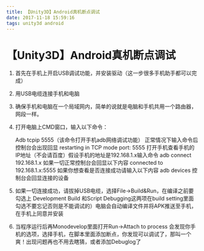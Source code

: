 ```yaml
---
title: 【Unity3D】Android真机断点调试
date: 2017-11-18 15:59:16
tags: unity3d android 
---
```

# 【Unity3D】Android真机断点调试

1. 首先在手机上开启USB调试功能，并安装驱动（这一步很多手机助手都可以完成）
2. 用USB电缆连接手机和电脑
3. 确保手机和电脑在一个局域网内，简单的说就是电脑和手机共用一个路由器，网段一样。
4. 打开电脑上CMD窗口，输入以下命令：

	 Adb tcpip 5555（该命令打开手机adb网络调试功能）
	正常情况下输入命令后控制台会出现回显
	  restarting in TCP mode port: 5555
	 打开手机查看手机的IP地址（不会请百度）假设手机的地址是192.168.1.x输入命令
	adb connect 192.168.1.x
	如果一切正常控制台会回显以下内容
	connected to 192.168.1.x:5555
	如果你想查看是否连接成功请输入以下内容
	  adb devices
	  控制台会回显连接的设备
	  
5. 如果一切连接成功，请拔掉USB电缆，选择File->Build&Run，在编译之前要勾选上
Development Build 和Script Debugging这两项在build setting里面勾选不要忘记否则是不能调试的）电脑会自动编译文件并将APK推送至手机，在手机上同意并安装

6. 当程序运行后再Monodevelop里面打开Run->Attach to process 会发现你手机的选项，选择手机，在脚本里面添加断点，你发现可以调试了，那叫一个爽！出现问题再也不用去瞎猜，或者添加Debuglog了
